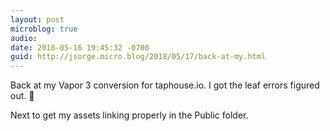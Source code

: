 ```yaml
---
layout: post
microblog: true
audio: 
date: 2018-05-16 19:45:32 -0700
guid: http://jsorge.micro.blog/2018/05/17/back-at-my.html
---
```

Back at my Vapor 3 conversion for taphouse.io. I got the leaf errors figured out. 🎉

Next to get my assets linking properly in the Public folder.
